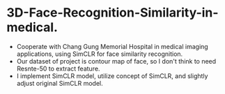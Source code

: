 # 3D-Face-Recognition-Similarity-in-medical.
* Cooperate with Chang Gung Memorial Hospital in medical imaging applications, using SimCLR for face similarity recognition.
* Our dataset of project is contour map of face, so I don't think to need Resnte-50 to extract feature.
* I implement SimCLR model, utilize concept of SimCLR, and slightly adjust original SimCLR model. 
